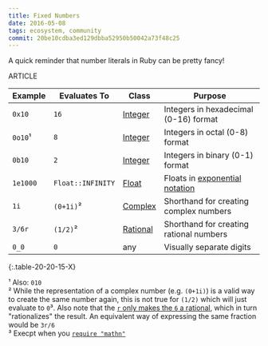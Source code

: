```yaml
---
title: Fixed Numbers
date: 2016-05-08
tags: ecosystem, community
commit: 20be10cdba3ed129dbba52950b50042a73f48c25
---
```


A quick reminder that number literals in Ruby can be pretty fancy!

ARTICLE

Example     | Evaluates To | Class    | Purpose
------------|--------------|----------|--------
`0x10`      | `16`         | [Integer](http://ruby-doc.org/core-2.4.0/Integer.html)     | Integers in hexadecimal (0-16) format
`0o10`¹     | `8`          | [Integer](http://ruby-doc.org/core-2.4.0/Integer.html)     | Integers in octal (0-8) format
`0b10`      | `2`          | [Integer](http://ruby-doc.org/core-2.4.0/Integer.html)     | Integers in binary (0-1) format
`1e1000`    | `Float::INFINITY` | [Float](http://ruby-doc.org/core-2.4.0/Float.html)    | Floats in [exponential notation](https://en.wikipedia.org/wiki/Scientific_notation#E_notation)
`1i`        | `(0+1i)`²    | [Complex](http://ruby-doc.org/core-2.4.0/Complex.html)     | Shorthand for creating complex numbers
`3/6r`      | `(1/2)`²     | [Rational](http://ruby-doc.org/core-2.4.0/Rational.html)   | Shorthand for creating rational numbers
`0_0`       | `0`          | any                                                        | Visually separate digits
{:.table-20-20-15-X}

¹ Also: `010`<br/>
² While the representation of a complex number (e.g. `(0+1i)`) is a valid way to create the same number again, this is not true for `(1/2)` which will just evaluate to `0`³. Also note that the [`r` only makes the `6` a rational](https://github.com/whitequark/parser/issues/287), which in turn "rationalizes" the result. An equivalent way of expressing the same fraction would be `3r/6`<br/>
³ Execpt when you [`require "mathn"`](https://github.com/ruby/ruby/blob/trunk/lib/mathn.rb)